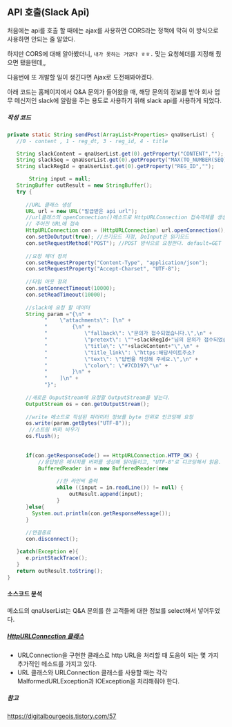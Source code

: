 ## API 호출(Slack Api) 

처음에는 api를 호출 할 때에는 ajax를 사용하면 CORS라는 정책에 막혀 이 방식으로 사용하면 안되는 줄 알았다.

하지만 CORS에 대해 알아봤더니, `내가 못하는 거였다 ㅎㅎ.` 맞는 요청헤더를 지정해 줬으면 됐을텐데,,

다음번에 또 개발할 일이 생긴다면 Ajax로 도전해봐야겠다.



아래 코드는 홈페이지에서 Q&A 문의가 들어왔을 때, 해당 문의의 정보를 받아 회사 업무 메신저인 slack에 알람을 주는 용도로 사용하기 위해 slack api를 사용하게 되었다.



##### 작성 코드

```java
private static String sendPost(ArrayList<Properties> qnaUserList) {
   //0 - content , 1 - reg_dt, 3 - reg_id, 4 - title

   String slackContent = qnaUserList.get(0).getProperty("CONTENT","");
   String slackSeq = qnaUserList.get(0).getProperty("MAX(TO_NUMBER(SEQ))","");
   String slackRegId = qnaUserList.get(0).getProperty("REG_ID","");

       String input = null;
   StringBuffer outResult = new StringBuffer();
   try {
      
      //URL 클래스 생성
      URL url = new URL("발급받은 api url");
      //url클래스의 openConnection()메소드로 HttpURLConnection 접속객체를 생성해 
      // 주어진 URL에 접속 
      HttpURLConnection con = (HttpURLConnection) url.openConnection();
      con.setDoOutput(true); //쓰기모드 지정, DoInput은 읽기모드
      con.setRequestMethod("POST"); //POST 방식으로 요청한다. default=GET
      
      //요청 헤더 정의 
      con.setRequestProperty("Content-Type", "application/json");
      con.setRequestProperty("Accept-Charset", "UTF-8");
      
      //타임 아웃 정의
      con.setConnectTimeout(10000);
      con.setReadTimeout(10000);
	  
      //slack에 요청 할 데이터
      String param ="{\n" +
            "    \"attachments\": [\n" +
            "        {\n" +
            "            \"fallback\": \"문의가 접수되었습니다.\",\n" +
            "            \"pretext\": \""+slackRegId+"님의 문의가 접수되었습니다.\",\n" +
            "            \"title\": \""+slackContent+"\",\n" +
            "            \"title_link\": \"https:해당사이트주소?															seq="+slackSeq+"\",\n" +
            "            \"text\": \"답변을 작성해 주세요.\",\n" +
            "            \"color\": \"#7CD197\"\n" +
            "        }\n" +
            "    ]\n" +
            "}";
	  
      //새로운 OuputStream에 요청할 OutputStream을 넣는다. 
      OutputStream os = con.getOutputStream();
 	  
      //write 메소드로 작성된 파라미터 정보를 byte 단위로 인코딩해 요청
      os.write(param.getBytes("UTF-8"));
       //스트림 버퍼 비우기
      os.flush();
		
       
      if(con.getResponseCode() == HttpURLConnection.HTTP_OK) {
		  //응답받은 메시지를 버퍼를 생성해 읽어들이고, "UTF-8"로 디코딩해서 읽음.       
          BufferedReader in = new BufferedReader(new 										InputStreamReader(con.getInputStream(), "UTF-8"));
                
				//한 라인씩 출력          
          		while ((input = in.readLine()) != null) {
                    outResult.append(input);
                }
      }else{
        System.out.println(con.getResponseMessage());
      } 
      
      //연결종료
      con.disconnect();

   }catch(Exception e){
      e.printStackTrace();
   }
   return outResult.toString();
}
```



#### 소스코드 분석

메소드의 qnaUserList는 Q&A 문의를 한 고객들에 대한 정보를 select해서 넣어두었다.



##### [HttpURLConnection 클래스](https://docs.oracle.com/javase/8/docs/api/java/net/HttpURLConnection.html)

- URLConnection을 구현한 클래스로 http URL을 처리할 때 도움이 되는 몇 가지 추가적인 메소드를 가지고 있다.
- URL 클래스와 URLConnection 클래스를 사용할 때는 각각 MalformedURLException과 IOException을 처리해줘야 한다.



##### 참고

<https://digitalbourgeois.tistory.com/57>